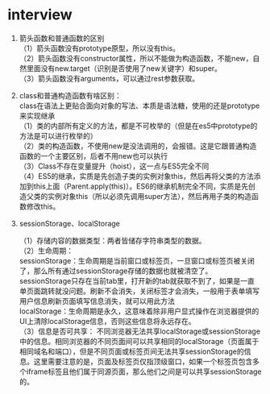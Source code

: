 # interview

1. 箭头函数和普通函数的区别  
（1）箭头函数没有prototype原型，所以没有this。  
（2）箭头函数没有constructor属性，所以不能做为构造函数，不能new，自然里面没有new.target（识别是否使用了new关键字）和super。  
（3）箭头函数没有arguments，可以通过rest参数获取。  
  

2. class和普通构造函数有啥区别：  
   class在语法上更贴合面向对象的写法、本质是语法糖，使用的还是prototype来实现继承  
	（1）类的内部所有定义的方法，都是不可枚举的（但是在es5中prototype的方法是可以进行枚举的）  
	（2）类的构造函数，不使用new是没法调用的，会报错。这是它跟普通构造函数的一个主要区别，后者不用new也可以执行  
	（3）Class不存在变量提升（hoist），这一点与ES5完全不同  
	（4）ES5的继承，实质是先创造子类的实例对象this，然后再将父类的方法添加到this上面（Parent.apply(this)）。ES6的继承机制完全不同，实质是先创造父类的实例对象this（所以必须先调用super方法），然后再用子类的构造函数修改this。  
    

3. sessionStorage、localStorage  

	（1）存储内容的数据类型：两者皆储存字符串类型的数据。  
	（2）生命周期：  
		sessionStorage：生命周期是当前窗口或标签页，一旦窗口或标签页被关闭了，那么所有通过sessionStorage存储的数据也就被清空了。sessionStorage只存在当前tab里，打开新的tab就获取不到了，如果是一直单页面跳转就没问题。刷新不会消失，关闭标签才会消失，一般用于表单填写用户信息刷新页面填写信息消失，就可以用此方法  
		localStorage：生命周期是永久，这意味着除非用户显式操作在浏览器提供的UI上清除localStorage信息，否则这些信息将永远存在。  
	（3）信息是否可共享： 不同浏览器无法共享localStorage或sessionStorage中的信息。相同浏览器的不同页面间可以共享相同的localStorage（页面属于相同域名和端口），但是不同页面或标签页间无法共享sessionStorage的信息。这里需要注意的是，页面及标签页仅指顶级窗口，如果一个标签页包含多个iframe标签且他们属于同源页面，那么他们之间是可以共享sessionStorage的。  

